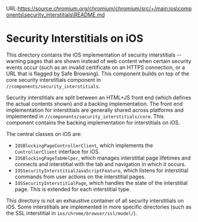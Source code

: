 URL:https://source.chromium.org/chromium/chromium/src/+/main:ios\components\security_interstitials\README.md
# Security Interstitials on iOS

This directory contains the iOS implementation of security interstitials --
warning pages that are shown instead of web content when certain security events
occur (such as an invalid certificate on an HTTPS connection, or a URL that is
flagged by Safe Browsing). This component builds on top of the core security
interstitials component in `//components/security_interstitials`.

Security interstitials are split between an HTML+JS front end (which defines the
actual contents shown) and a backing implementation. The front end
implementation for interstitials are generally shared across platforms and
implemented in `//components/security_interstitials/core`. This component
contains the backing implementation for interstitials on iOS.

The central classes on iOS are:

*   `IOSBlockingPageControllerClient`, which implements the `ControllerClient`
    interface for iOS.
*   `IOSBlockingPageTabHelper`, which manages interstitial page lifetimes and
    connects and interstitial with the tab and navigation in which it occurs.
*   `IOSSecurityInterstitialJavaScriptFeature`, which listens for interstitial
    commands from user actions on the interstitial pages.
*   `IOSSecurityInterstitialPage`, which handles the state of the interstitial
    page. This is extended for each interstitial type.

This directory is not an exhaustive container of all security interstitials on
iOS. Some interstitials are implemented in more specific directories (such as
the SSL interstitial in `ios/chrome/browser/ssl/model/`).
